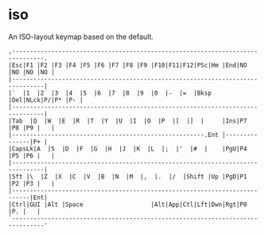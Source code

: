 # iso

An ISO-layout keymap based on the default.

    ,-------------------------------------------------------------------------------.
    |Esc|F1 |F2 |F3 |F4 |F5 |F6 |F7 |F8 |F9 |F10|F11|F12|PSc|Hm |End|NO |NO |NO |NO |
    |-------------------------------------------------------------------------------|
    |`  |1  |2  |3  |4  |5  |6  |7  |8  |9  |0  |-  |=  |Bksp   |Del|NLck|P/|P* |P- |
    |-------------------------------------------------------------------------------|
    |Tab  |Q  |W  |E  |R  |T  |Y  |U  |I  |O  |P  |[  |]  |     |Ins|P7 |P8 |P9 |   |
    |------------------------------------------------------.Ent |---------------|P+ |
    |CapsLk|A  |S  |D  |F  |G  |H  |J  |K  |L  |;  |'  |#  |    |PgU|P4 |P5 |P6 |   |
    |-------------------------------------------------------------------------------|
    |Sft |\  |Z  |X  |C  |V  |B  |N  |M  |,  |.  |/  |Shift |Up |PgD|P1 |P2 |P3 |   |
    |---------------------------------------------------------------------------|Ent|
    |Ctrl|GUI |Alt |Space                   |Alt|App|Ctl|Lft|Dwn|Rgt|P0     |P. |   |
    `-------------------------------------------------------------------------------'
